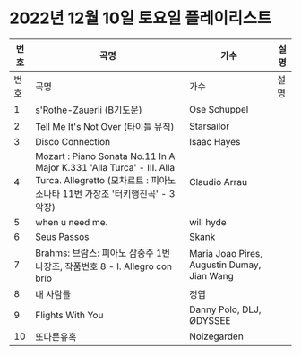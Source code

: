 # 2022년 12월 10일 토요일 플레이리스트

| 번호 | 곡명 | 가수 | 설명 |
|------|------|------|------|
| 번호 | 곡명 | 가수 | 설명 |
| 1 | s'Rothe-Zauerli (B기도문) | Ose Schuppel |  |
| 2 | Tell Me It's Not Over (타이틀 뮤직) | Starsailor |  |
| 3 | Disco Connection | Isaac Hayes |  |
| 4 | Mozart : Piano Sonata No.11 In A Major K.331 'Alla Turca' - III. Alla Turca. Allegretto (모차르트 : 피아노 소나타 11번 가장조 '터키행진곡' - 3악장) | Claudio Arrau |  |
| 5 | when u need me. | will hyde |  |
| 6 | Seus Passos | Skank |  |
| 7 | Brahms: 브람스: 피아노 삼중주 1번 나장조, 작품번호 8 - I. Allegro con brio | Maria Joao Pires, Augustin Dumay, Jian Wang |  |
| 8 | 내 사람들 | 정엽 |  |
| 9 | Flights With You | Danny Polo, DLJ, ØDYSSEE |  |
| 10 | 또다른유혹 | Noizegarden |  |
